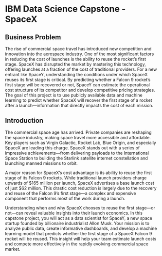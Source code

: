 # IBM Data Science Capstone - SpaceX

## Business Problem
The rise of commercial space travel has introduced new competition and innovation into the aerospace industry. One of the most significant factors in reducing the cost of launches is the ability to reuse the rocket’s first stage. SpaceX has disrupted the market by mastering this technology, offering launches at a fraction of the cost of traditional providers. For a new entrant like SpaceY, understanding the conditions under which SpaceX reuses its first stage is critical. By predicting whether a Falcon 9 rocket’s first stage will be recovered or not, SpaceY can estimate the operational cost structure of its competitor and develop competitive pricing strategies. The goal of this project is to use publicly available data and machine learning to predict whether SpaceX will recover the first stage of a rocket after a launch—information that directly impacts the cost of each mission.

## Introduction
The commercial space age has arrived. Private companies are reshaping the space industry, making space travel more accessible and affordable. Key players such as Virgin Galactic, Rocket Lab, Blue Origin, and especially SpaceX are leading this charge. SpaceX stands out with a series of impressive achievements—from delivering payloads to the International Space Station to building the Starlink satellite internet constellation and launching manned missions to orbit.

A major reason for SpaceX’s cost advantage is its ability to reuse the first stage of its Falcon 9 rockets. While traditional launch providers charge upwards of $165 million per launch, SpaceX advertises a base launch cost of just $62 million. This drastic cost reduction is largely due to the recovery and reuse of the Falcon 9’s first stage—a complex and expensive component that performs most of the work during a launch.

Understanding when and why SpaceX chooses to reuse the first stage—or not—can reveal valuable insights into their launch economics. In this capstone project, you will act as a data scientist for SpaceY, a new space startup founded by billionaire industrialist Allon Musk. Your mission is to analyze public data, create informative dashboards, and develop a machine learning model that predicts whether the first stage of a SpaceX Falcon 9 rocket will be reused. This insight will help your team estimate launch costs and compete more effectively in the rapidly evolving commercial space market.
